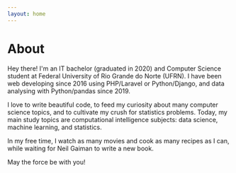 ```yaml
---
layout: home
---
```


# About

Hey there! I'm an IT bachelor (graduated in 2020) and Computer Science student at Federal University of Rio Grande do Norte (UFRN). I have been web developing since 2016 using PHP/Laravel or Python/Django, and data analysing with Python/pandas since 2019.

I love to write beautiful code, to feed my curiosity about many computer science topics, and to cultivate my crush for statistics problems. Today, my main study topics are computational intelligence subjects: data science, machine learning, and statistics.

In my free time, I watch as many movies and cook as many recipes as I can, while waiting for Neil Gaiman to write a new book.

May the force be with you!
